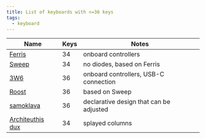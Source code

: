 ```yaml
---
title: List of keyboards with <=36 keys
tags:
  - keyboard
---
```

<!--deno-fmt-ignore-file-->

[Ferris]: https://github.com/pierrechevalier83/ferris
[Sweep]: https://github.com/davidphilipbarr/Sweep
[3W6]: https://github.com/weteor/3W6
[Roost]: https://github.com/forrestbaer/roost
[samoklava]: https://github.com/soundmonster/samoklava
[Architeuthis dux]: https://github.com/tapioki/cephalopoda/tree/main/Architeuthis%20dux

| Name               | Keys | Notes                                   |
| ------------------ | ---- | --------------------------------------- |
| [Ferris]           | 34   | onboard controllers                     |
| [Sweep]            | 34   | no diodes, based on Ferris              |
| [3W6]              | 36   | onboard controllers, USB-C connection   |
| [Roost]            | 36   | based on Sweep                          |
| [samoklava]        | 36   | declarative design that can be adjusted |
| [Architeuthis dux] | 34   | splayed columns                         |
